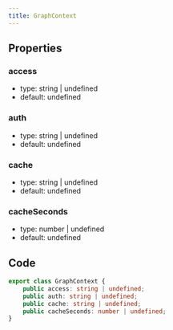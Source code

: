 ```yaml
---
title: GraphContext
---
```


## Properties

### access

-   type: string | undefined
-   default: undefined

### auth

-   type: string | undefined
-   default: undefined

### cache

-   type: string | undefined
-   default: undefined

### cacheSeconds

-   type: number | undefined
-   default: undefined

## Code

```ts
export class GraphContext {
    public access: string | undefined;
    public auth: string | undefined;
    public cache: string | undefined;
    public cacheSeconds: number | undefined;
}

```
